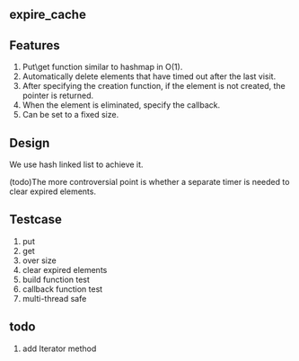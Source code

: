 ## expire_cache

## Features
1. Put\get function similar to hashmap in O(1).
2. Automatically delete elements that have timed out after the last visit.
3. After specifying the creation function, if the element is not created, the pointer is returned.
4. When the element is eliminated, specify the callback.
5. Can be set to a fixed size.

## Design
We use hash linked list to achieve it. 

(todo)The more controversial point is whether a separate timer is needed to clear expired elements.

## Testcase
1. put
2. get
3. over size
4. clear expired elements
5. build function test
6. callback function test
7. multi-thread safe

## todo
1. add Iterator method